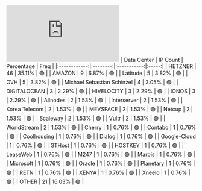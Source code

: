 ![Diagramm](https://github.com/111STAVR111/props/blob/main/Celestia/Testnet/Decentralization/1/README.md)
| Data Center | IP Count | Percentage | Freq |
|:------------:|:--------:|:-----------:|:-----:|
| HETZNER | 46 | 35.11% | 🟢 |
| AMAZON | 9 | 6.87% | 🟢 |
| Latitude | 5 | 3.82% | 🟢 |
| OVH | 5 | 3.82% | 🟢 |
| Michael Sebastian Schinzel | 4 | 3.05% | 🟢 |
| DIGITALOCEAN | 3 | 2.29% | 🟢 |
| HIVELOCITY | 3 | 2.29% | 🟢 |
| IONOS | 3 | 2.29% | 🟢 |
| Allnodes | 2 | 1.53% | 🟢 |
| Interserver | 2 | 1.53% | 🟢 |
| Korea Telecom | 2 | 1.53% | 🟢 |
| MEVSPACE | 2 | 1.53% | 🟢 |
| Netcup | 2 | 1.53% | 🟢 |
| Scaleway | 2 | 1.53% | 🟢 |
| Vultr | 2 | 1.53% | 🟢 |
| WorldStream | 2 | 1.53% | 🟢 |
| Cherry | 1 | 0.76% | 🟢 |
| Contabo | 1 | 0.76% | 🟢 |
| Coolhousing | 1 | 0.76% | 🟢 |
| Dialog | 1 | 0.76% | 🟢 |
| Google-Cloud | 1 | 0.76% | 🟢 |
| GTHost | 1 | 0.76% | 🟢 |
| HOSTKEY | 1 | 0.76% | 🟢 |
| LeaseWeb | 1 | 0.76% | 🟢 |
| M247 | 1 | 0.76% | 🟢 |
| Marbis | 1 | 0.76% | 🟢 |
| Microsoft | 1 | 0.76% | 🟢 |
| Oracle | 1 | 0.76% | 🟢 |
| Planetary | 1 | 0.76% | 🟢 |
| RETN | 1 | 0.76% | 🟢 |
| XENYA | 1 | 0.76% | 🟢 |
| Xneelo | 1 | 0.76% | 🟢 |
| OTHER | 21 | 16.03% | 🟢 |
